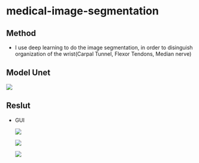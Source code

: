 # medical-image-segmentation
## Method
* I  use deep learning to do the image segmentation, in order to disinguish organization of the wrist(Carpal Tunnel, Flexor Tendons, Median nerve)
## Model Unet
![](https://i.imgur.com/vjOnxrk.png)

## Reslut

* GUI

  ![](https://i.imgur.com/iaAP0uX.png)

  ![](https://i.imgur.com/2a1QNGl.png)

  ![](https://i.imgur.com/ubfGcDB.png)

